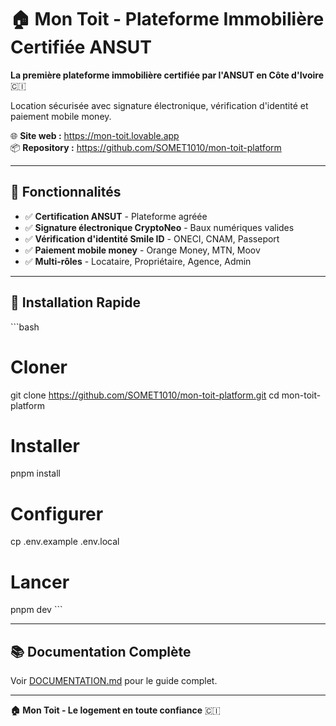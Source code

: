 # 🏠 Mon Toit - Plateforme Immobilière Certifiée ANSUT

**La première plateforme immobilière certifiée par l'ANSUT en Côte d'Ivoire** 🇨🇮

Location sécurisée avec signature électronique, vérification d'identité et paiement mobile money.

🌐 **Site web :** https://mon-toit.lovable.app  
📦 **Repository :** https://github.com/SOMET1010/mon-toit-platform

---

## 🌟 Fonctionnalités

- ✅ **Certification ANSUT** - Plateforme agréée
- ✅ **Signature électronique CryptoNeo** - Baux numériques valides
- ✅ **Vérification d'identité Smile ID** - ONECI, CNAM, Passeport
- ✅ **Paiement mobile money** - Orange Money, MTN, Moov
- ✅ **Multi-rôles** - Locataire, Propriétaire, Agence, Admin

---

## 🚀 Installation Rapide

\`\`\`bash
# Cloner
git clone https://github.com/SOMET1010/mon-toit-platform.git
cd mon-toit-platform

# Installer
pnpm install

# Configurer
cp .env.example .env.local

# Lancer
pnpm dev
\`\`\`

---

## 📚 Documentation Complète

Voir [DOCUMENTATION.md](DOCUMENTATION.md) pour le guide complet.

---

**🏠 Mon Toit - Le logement en toute confiance** 🇨🇮
